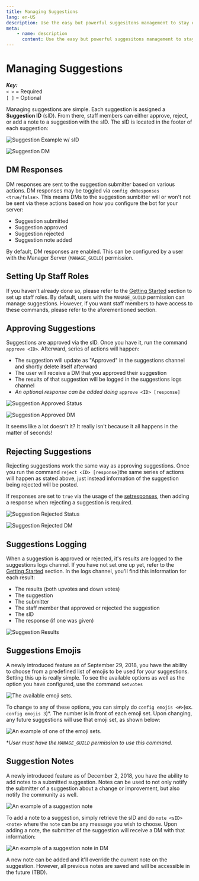 ```yaml
---
title: Managing Suggestions
lang: en-US
description: Use the easy but powerful suggesitons management to stay organized in your Discord.
meta:
    - name: description
      content: Use the easy but powerful suggesitons management to stay organized in your Discord.
---
```


# Managing Suggestions

_**Key:**_  
`< >` = Required  
`[ ]` = Optional  

Managing suggestions are simple. Each suggestion is assigned a **Suggestion ID** \(sID\). From there, staff members can either approve, reject, or add a note to a suggestion with the sID. The sID is located in the footer of each suggestion: 

![Suggestion Example w/ sID](/images/managing-suggestions-1.png)

![Suggestion DM](/images/managing-suggestions-2.png)


## DM Responses
DM responses are sent to the suggestion submitter based on various actions. DM responses may be toggled via `config dmResponses <true/false>`. This means DMs to the suggestion sumbitter will or won't not be sent via these actions based on how you configure the bot for your server:

- Suggestion submitted
- Suggestion approved
- Suggestion rejected
- Suggestion note added

By default, DM responses are enabled. This can be configured by a user with the Manager Server (`MANAGE_GUILD`) permission.

## Setting Up Staff Roles

If you haven't already done so, please refer to the [Getting Started](README.md#set-up-the-bot) section to set up staff roles. By default, users with the `MANAGE_GUILD` permission can manage suggestions. However, if you want staff members to have access to these commands, please refer to the aforementioned section.

## Approving Suggestions

Suggestions are approved via the sID. Once you have it, run the command `approve <ID>`. Afterward, series of actions will happen:

* The suggestion will update as "Approved" in the suggestions channel and shortly delete itself afterward
* The user will receive a DM that you approved their suggestion
* The results of that suggestion will be logged in the suggestions logs channel
* _An optional response can be added doing_ `approve <ID> [response]`

![Suggestion Approved Status](/images/managing-suggestions-3.png)

![Suggestion Approved DM](/images/managing-suggestions-4.png)

It seems like a lot doesn't it? It really isn't because it all happens in the matter of seconds!

## Rejecting Suggestions

Rejecting suggestions work the same way as approving suggestions. Once you run the command `reject <ID> [response]`the same series of actions will happen as stated above, just instead information of the suggestion being rejected will be posted.

If responses are set to `true` via the usage of the [setresponses](commands.md#set-responses-command), then adding a response when rejecting a suggestion is required.

![Suggestion Rejected Status](/images/managing-suggestions-5.png)

![Suggestion Rejected DM](/images/managing-suggestions-6.png)

## Suggestions Logging

When a suggestion is approved or rejected, it's results are logged to the suggestions logs channel. If you have not set one up yet, refer to the [Getting Started](README.md#setting-up-the-bot) section. In the logs channel, you'll find this information for each result:

* The results (both upvotes and down votes)
* The suggestion
* The submitter
* The staff member that approved or rejected the suggestion
* The sID
* The response (if one was given)

![Suggestion Results](/images/managing-suggestions-6.png)

## Suggestions Emojis

A newly introduced feature as of September 29, 2018, you have the ability to choose from a predefined list of emojis to be used for your suggestions. Setting this up is really simple. To see the available options as well as the option you have configured,  use the command `setvotes`

![The available emoji sets.](/images/managing-suggestions-7.png)

To change to any of these options, you can simply do `config emojis <#>`\(ex. `config emojis 3`\)*. The number is in front of each emoji set. Upon changing, any future suggestions will use that emoji set, as shown below:

![An example of one of the emoji sets.](/images/managing-suggestions-8.png)

**User must have the `MANAGE_GUILD` permission to use this command.*

## Suggestion Notes

A newly introduced feature as of December 2, 2018, you have the ability to add notes to a submitted suggestion. Notes can be used to not only notify the submitter of a suggestion about a change or improvement, but also notify the community as well.

![An example of a suggestion note](/images/managing-suggestions-9.png)

To add a note to a suggestion, simply retrieve the sID and do `note <sID> <note>` where the `note` can be any message you wish to choose. Upon adding a note, the submitter of the suggestion will receive a DM with that information:

![An example of a suggestion note in DM](/images/managing-suggestions-10.png)

A new note can be added and it'll override the current note on the suggestion. However, all previous notes are saved and will be accessible in the future (TBD).